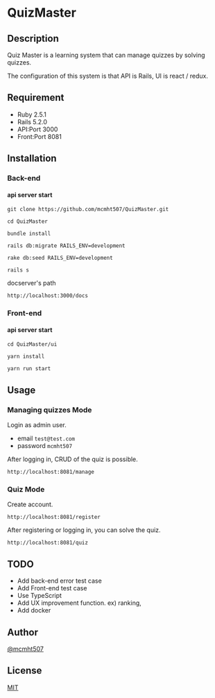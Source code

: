 # QuizMaster

## Description
Quiz Master is a learning system that can manage quizzes by solving quizzes.

The configuration of this system is that API is Rails, UI is react / redux.

## Requirement

* Ruby 2.5.1
* Rails 5.2.0
* API:Port 3000
* Front:Port 8081


## Installation

### Back-end

#### api server start

`git clone https://github.com/mcmht507/QuizMaster.git`

`cd QuizMaster`

`bundle install`

`rails db:migrate RAILS_ENV=development`

`rake db:seed RAILS_ENV=development`

`rails s`

docserver's path

`http://localhost:3000/docs`

### Front-end

#### api server start

`cd QuizMaster/ui`

`yarn install`

`yarn run start`

## Usage

### Managing quizzes Mode

Login as admin user.
* email `test@test.com`
* password `mcmht507`

After logging in, CRUD of the quiz is possible.

`http://localhost:8081/manage`


### Quiz Mode

Create account.

`http://localhost:8081/register`

After registering or logging in, you can solve the quiz.

`http://localhost:8081/quiz`

## TODO
* Add back-end error test case
* Add Front-end test case
* Use TypeScript
* Add UX improvement function. ex) ranking,
* Add docker

## Author

[@mcmht507](https://github.com/mcmht507)

## License

[MIT](https://b4b4r07.mit-license.org/)